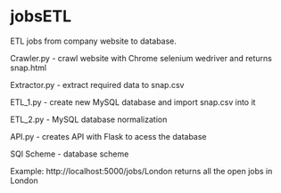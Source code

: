 # jobsETL
ETL jobs from company website to database.

Crawler.py - crawl website with Chrome selenium wedriver and returns snap.html

Extractor.py - extract required data to snap.csv

ETL_1.py - create new MySQL database and import snap.csv into it

ETL_2.py - MySQL database normalization

API.py - creates API with Flask to acess the database

SQl Scheme - database scheme

Example: http://localhost:5000/jobs/London returns all the open jobs in London
